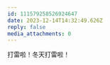 ```yaml
---
id: 111579258526924647
date: 2023-12-14T14:32:49.626Z
reply: false
media_attachments: 0
---
```


打雷啦！冬天打雷啦！

